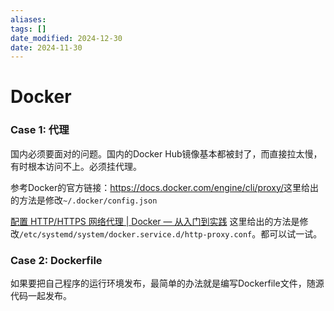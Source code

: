 ```yaml
---
aliases: 
tags: []
date_modified: 2024-12-30
date: 2024-11-30
---
```


# Docker

### Case 1: 代理

国内必须要面对的问题。国内的Docker Hub镜像基本都被封了，而直接拉太慢，有时根本访问不上。必须挂代理。

参考Docker的官方链接：<https://docs.docker.com/engine/cli/proxy/>这里给出的方法是修改`~/.docker/config.json`

[配置 HTTP/HTTPS 网络代理 | Docker — 从入门到实践](https://yeasy.gitbook.io/docker_practice/advanced_network/http_https_proxy) 这里给出的方法是修改`/etc/systemd/system/docker.service.d/http-proxy.conf`。都可以试一试。

### Case 2: Dockerfile

如果要把自己程序的运行环境发布，最简单的办法就是编写Dockerfile文件，随源代码一起发布。
